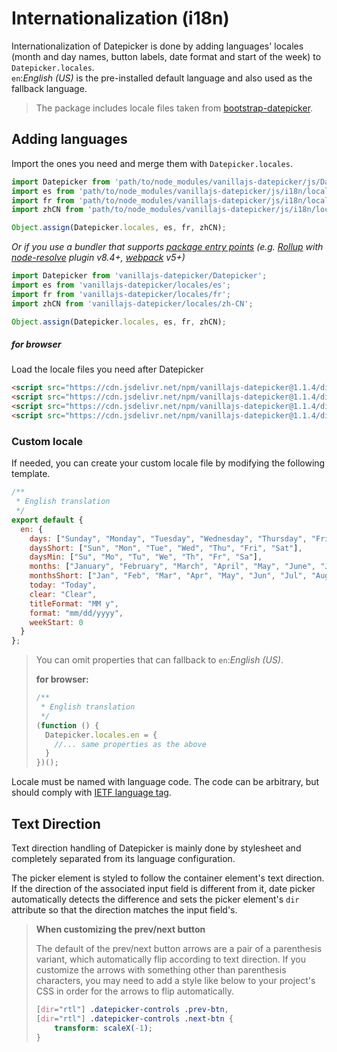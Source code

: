 # Internationalization (i18n)

Internationalization of Datepicker is done by adding languages' locales (month and day names, button labels, date format and start of the week) to `Datepicker.locales`.  
`en`:_English (US)_ is the pre-installed default language and also used as the fallback language.

> The package includes locale files taken from [bootstrap-datepicker](https://github.com/uxsolutions/bootstrap-datepicker).

## Adding languages

Import the ones you need and merge them with `Datepicker.locales`.

```javascript
import Datepicker from 'path/to/node_modules/vanillajs-datepicker/js/Datepicker.js';
import es from 'path/to/node_modules/vanillajs-datepicker/js/i18n/locales/es.js';
import fr from 'path/to/node_modules/vanillajs-datepicker/js/i18n/locales/fr.js';
import zhCN from 'path/to/node_modules/vanillajs-datepicker/js/i18n/locales/zh-CN.js';

Object.assign(Datepicker.locales, es, fr, zhCN);
```

_Or if you use a bundler that supports [package entry points](https://nodejs.org/api/packages.html#packages_package_entry_points) (e.g. [Rollup](https://rollupjs.org/) with [node-resolve](https://github.com/rollup/plugins/tree/master/packages/node-resolve) plugin v8.4+, [webpack](https://webpack.js.org/) v5+)_

```javascript
import Datepicker from 'vanillajs-datepicker/Datepicker';
import es from 'vanillajs-datepicker/locales/es';
import fr from 'vanillajs-datepicker/locales/fr';
import zhCN from 'vanillajs-datepicker/locales/zh-CN';

Object.assign(Datepicker.locales, es, fr, zhCN);
```

##### for browser

Load the locale files you need after Datepicker

```html
<script src="https://cdn.jsdelivr.net/npm/vanillajs-datepicker@1.1.4/dist/js/datepicker-full.min.js"></script>
<script src="https://cdn.jsdelivr.net/npm/vanillajs-datepicker@1.1.4/dist/js/locales/es.js"></script>
<script src="https://cdn.jsdelivr.net/npm/vanillajs-datepicker@1.1.4/dist/js/locales/fr.js"></script>
<script src="https://cdn.jsdelivr.net/npm/vanillajs-datepicker@1.1.4/dist/js/locales/zh-CN.js"></script>
```

### Custom locale

If needed, you can create your custom locale file by modifying the following template.

```javascript
/**
 * English translation
 */
export default {
  en: {
    days: ["Sunday", "Monday", "Tuesday", "Wednesday", "Thursday", "Friday", "Saturday"],
    daysShort: ["Sun", "Mon", "Tue", "Wed", "Thu", "Fri", "Sat"],
    daysMin: ["Su", "Mo", "Tu", "We", "Th", "Fr", "Sa"],
    months: ["January", "February", "March", "April", "May", "June", "July", "August", "September", "October", "November", "December"],
    monthsShort: ["Jan", "Feb", "Mar", "Apr", "May", "Jun", "Jul", "Aug", "Sep", "Oct", "Nov", "Dec"],
    today: "Today",
    clear: "Clear",
    titleFormat: "MM y",
    format: "mm/dd/yyyy",
    weekStart: 0
  }
};
```
> You can omit properties that can fallback to `en`:_English (US)_.
>  
> **for browser:**
> ```javascript
> /**
>  * English translation
>  */
> (function () {
>   Datepicker.locales.en = {
>     //... same properties as the above 
>   }
> })();
> ```


Locale must be named with language code. The code can be arbitrary, but should comply with [IETF language tag](https://en.wikipedia.org/wiki/IETF_language_tag).


## Text Direction

Text direction handling of Datepicker is mainly done by stylesheet and completely separated from its language configuration.

The picker element is styled to follow the container element's text direction. If the direction of the associated input field is different from it, date picker automatically detects the difference and sets the picker element's `dir` attribute so that the direction matches the input field's.

> **When customizing the prev/next button**  
>
> The default of the prev/next button arrows are a pair of a parenthesis variant, which automatically flip according to text direction. If you customize the arrows with something other than parenthesis characters, you may need to add a style like below to your project's CSS in order for the arrows to flip automatically.
>
> ```css
> [dir="rtl"] .datepicker-controls .prev-btn,
> [dir="rtl"] .datepicker-controls .next-btn {
>     transform: scaleX(-1);
> }
>```
